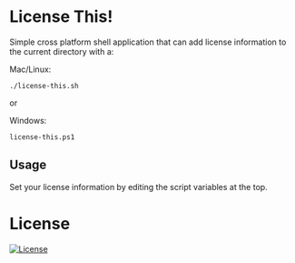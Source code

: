 # License This!

Simple cross platform shell application that can add license information to the current directory with a:

Mac/Linux:
```
./license-this.sh
```

or 

Windows:
```
license-this.ps1
```

## Usage

Set your license information by editing the script variables at the top.

# License

[![License](https://img.shields.io/badge/License-BSD%203--Clause-blue.svg)](https://opensource.org/licenses/BSD-3-Clause)